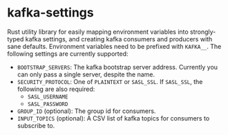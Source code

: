 # kafka-settings
Rust utility library for easily mapping environment variables into strongly-typed kafka settings, and creating kafka consumers and producers with sane defaults.
Environment variables need to be prefixed with `KAFKA__`. The following settings are currently supported:

- `BOOTSTRAP_SERVERS`: The kafka bootstrap server address. Currently you can only pass a single server, despite the name.
- `SECURITY_PROTOCOL`: One of `PLAINTEXT` or `SASL_SSL`. If `SASL_SSL`, the following are also required:
  - `SASL_USERNAME`
  - `SASL_PASSWORD`
- `GROUP_ID` (optional): The group id for consumers.
- `INPUT_TOPICS` (optional): A CSV list of kafka topics for consumers to subscribe to.
  
